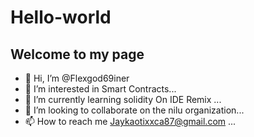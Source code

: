 # Hello-world 
## Welcome to my page

- 👋 Hi, I’m @Flexgod69iner
- 👀 I’m interested in Smart Contracts...
- 🌱 I’m currently learning solidity On IDE Remix ...
- 💞️ I’m looking to collaborate on the nilu organization...
- 📫 How to reach me Jaykaotixxca87@gmail.com ...

<!---
Flexgod69iner/Flexgod69iner is a ✨ special ✨ repository because its `README.md` (this file) appears on your GitHub profile.
You can click the Preview link to take a look at your changes.
--->
